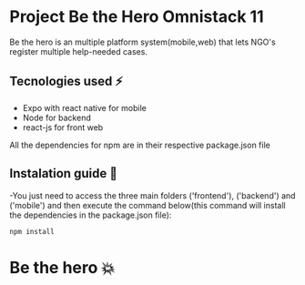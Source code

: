 # Project Be the Hero Omnistack 11
Be the hero is an multiple platform system(mobile,web) that lets NGO's register multiple help-needed cases.

## Tecnologies used :zap:
- Expo with react native for mobile
- Node for backend
- react-js for front web

All the dependencies for npm are in their respective package.json file

## Instalation guide :bust_in_silhouette:
-You just need to access the three main folders ('frontend'), ('backend') and ('mobile') and then execute the command below(this command will install the dependencies in the package.json file):
```
npm install
```

# Be the hero :boom:

